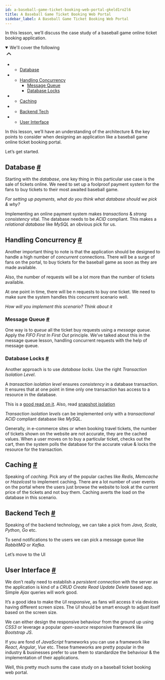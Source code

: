 ```yaml
---
id: a-baseball-game-ticket-booking-web-portal-gkeld1ro2l6
title: A Baseball Game Ticket Booking Web Portal
sidebar_label: A Baseball Game Ticket Booking Web Portal
---
```


<div class="PageSummary__TopLeft-sc-19qsvz4-36 fwauBw"><p class="PageSummary__Description-sc-19qsvz4-13 cPWwbw">In this lesson, we’ll discuss the case study of a baseball game online ticket booking application.</p><div class="PageSummary__Toc-sc-19qsvz4-39 gUDsJM"><details open="" class="styles__PageTOCStyled-rf9d2l-0 jgnDfg"><summary role="button" tabindex="0" class="styles__HeadingWrap-rf9d2l-1 jpKLlP">We'll cover the following<div rotate="0" color="black" size="24" display="inline-flex" name="icon-button" class="styles__IconButton-sc-12pjl04-0 bLjBRS"><svg xmlns="http://www.w3.org/2000/svg" width="24" height="24" viewBox="0 0 24 24" fill="none" stroke="currentColor" stroke-width="2" stroke-linecap="round" stroke-linejoin="round"><polyline points="18 15 12 9 6 15"></polyline></svg></div></summary><div class="markdown-container-div"><div class="markdownViewer Markdown__Viewer-sc-7qtuee-1 dZltoR" role="none"><ul>
<li>
<ul>
<li><a href="#database">Database</a></li>
</ul>
</li>
<li>
<ul>
<li><a href="#handling-concurrency">Handling Concurrency</a>
<ul>
<li><a href="#message-queue">Message Queue</a></li>
<li><a href="#database-locks">Database Locks</a></li>
</ul>
</li>
</ul>
</li>
<li>
<ul>
<li><a href="#caching">Caching</a></li>
</ul>
</li>
<li>
<ul>
<li><a href="#backend-tech">Backend Tech</a></li>
</ul>
</li>
<li>
<ul>
<li><a href="#user-interface">User Interface</a></li>
</ul>
</li>
</ul>
</div></div></details></div></div><div class="styles__ViewerComponentViewStyled-sc-1xosrua-0 cvzEyH"><div><div><div><div><div class=""><div class=""><div class="markdown-container-div"><div class="markdownViewer Markdown__Viewer-sc-7qtuee-1 zJKNA" role="none"><p data-id="a2d69eb7aca47a80cb1ae6195ce3b76f">In this lesson, we’ll have an understanding of the architecture &amp; the key points to consider when designing an application like a baseball game online ticket booking portal.</p>
<p data-id="e37e79ee84a4da9c76194b6f36bc6edf">Let’s get started.</p>
</div></div></div></div></div></div></div></div></div><div class="styles__ViewerComponentViewStyled-sc-1xosrua-0 cvzEyH"><div><div><div><div><div class=""><div class=""><div class="markdown-container-div"><div class="markdownViewer Markdown__Viewer-sc-7qtuee-1 zJKNA" role="none"><h2 id="database" data-id="77b118cce6c1c03a436ac621c802ae98">Database <a class="markdownIt-Anchor" href="#database"><span class="anchor-link">#</span></a></h2>
<p data-id="15ef5e55d77839402cc0701ec88e6660">Starting with the <em>database</em>, one key thing in this particular use case is the sale of tickets online. We need to set up a foolproof payment system for the fans to buy tickets to their most awaited baseball game.</p>
<p data-id="614a945a03782f5a76a755147ce61207"><em>For setting up payments, what do you think what database should we pick &amp; why?</em></p>
<p data-id="3d93aae9e52c090449469a0b39c92d25">Implementing an online payment system makes <em>transactions</em> &amp; <em>strong consistency</em> vital. The database needs to be <em>ACID</em> compliant. This makes a <em>relational database</em> like <em>MySQL</em> an obvious pick for us.</p>
</div></div></div></div></div></div></div></div></div><div class="styles__ViewerComponentViewStyled-sc-1xosrua-0 cvzEyH"><div><div><div><div><div class=""><div class=""><div class="markdown-container-div"><div class="markdownViewer Markdown__Viewer-sc-7qtuee-1 zJKNA" role="none"><h2 id="handling-concurrency" data-id="0a87c2372d3df71c685773d8199b817a">Handling Concurrency <a class="markdownIt-Anchor" href="#handling-concurrency"><span class="anchor-link">#</span></a></h2>
<p data-id="82660729dcda3e4dec59370107fa2b52">Another important thing to note is that the application should be designed to handle a high number of <em>concurrent</em> connections. There will be a surge of fans on the portal, to buy tickets for the baseball game as soon as they are made available.</p>
<p data-id="7dfeee3cf14ea6a12c5187b1772b1726">Also, the number of requests will be a lot more than the number of tickets available.</p>
<p data-id="8ae28f2ddf4b01a4491b8026a1e022a0">At one point in time, there will be n requests to buy one ticket. We need to make sure the system handles this concurrent scenario well.</p>
<p data-id="bb01f74fc9d75769cace9a8a8f67172b"><em>How will you implement this scenario? Think about it</em></p>
<h3 id="message-queue" data-id="392136d481a57b9298d93327b992c6bd">Message Queue <a class="markdownIt-Anchor" href="#message-queue"><span class="anchor-link">#</span></a></h3>
<p data-id="dc5ed26f77c33f4ed77f11625e3ab3b0">One way is to <em>queue</em> all the ticket buy requests using a <em>message queue</em>. Apply the <em>FIFO First In First Out</em> principle. We’ve talked about this in the message queue lesson, handling concurrent requests with the help of message queue.</p>
<h3 id="database-locks" data-id="427ad0076f0fb978cf9ba4f2fd10038e">Database Locks <a class="markdownIt-Anchor" href="#database-locks"><span class="anchor-link">#</span></a></h3>
<p data-id="cfce787202f414c11ea0cb7fe100a546">Another approach is to use <em>database locks</em>. Use the right <em>Transaction Isolation Level</em>.</p>
<p data-id="a30504909aa470fd08cb20c5907e76be">A <em>transaction isolation level</em> ensures <em>consistency</em> in a database transaction. It ensures that at one point in time only one transaction has access to a resource in the database.</p>
<p data-id="7d27349576f777a6e5de36a96b9d11c6">This is a <a href="https://en.wikipedia.org/wiki/Isolation_(database_systems)" target="_blank">good read on it</a>. Also, read <a href="https://en.wikipedia.org/wiki/Snapshot_isolation" target="_blank">snapshot isolation</a></p>
<p data-id="a4a90cc09cc4ec50e77775b4b9dfbffa"><em>Transaction isolation levels</em> can be implemented only with a <em>transactional ACID</em> compliant database like <em>MySQL</em>.</p>
<p data-id="246f71fd21031ff5be6bfd6e27246574">Generally, in e-commerce sites or when booking travel tickets, the number of tickets shown on the website are not accurate, they are the cached values. When a user moves on to buy a particular ticket, checks out the cart, then the system polls the database for the accurate value &amp; locks the resource for the transaction.</p>
</div></div></div></div></div></div></div></div></div><div class="styles__ViewerComponentViewStyled-sc-1xosrua-0 cvzEyH"><div><div><div><div><div class=""><div class=""><div class="markdown-container-div"><div class="markdownViewer Markdown__Viewer-sc-7qtuee-1 zJKNA" role="none"><h2 id="caching" data-id="8330f29f6da6e8e986662b9ac8ebb44b">Caching <a class="markdownIt-Anchor" href="#caching"><span class="anchor-link">#</span></a></h2>
<p data-id="72d8b0c89859a31407253df689533591">Speaking of <em>caching</em>. Pick any of the popular caches like <em>Redis</em>, <em>Memcache</em> or <em>Hazelcast</em> to implement caching. There are a lot number of user events on the portal where the users just browse the website to look at the current price of the tickets and not buy them. Caching averts the load on the database in this scenario.</p>
</div></div></div></div></div></div></div></div></div><div class="styles__ViewerComponentViewStyled-sc-1xosrua-0 cvzEyH"><div><div><div><div><div class=""><div class=""><div class="markdown-container-div"><div class="markdownViewer Markdown__Viewer-sc-7qtuee-1 zJKNA" role="none"><h2 id="backend-tech" data-id="78df883e6a6e97385f8ddb31a75c5133">Backend Tech <a class="markdownIt-Anchor" href="#backend-tech"><span class="anchor-link">#</span></a></h2>
<p data-id="4d6ec5836693dd460a63b1449cf07926">Speaking of the backend technology, we can take a pick from <em>Java</em>, <em>Scala</em>, <em>Python</em>, <em>Go</em> etc.</p>
<p data-id="3e421f1c1bf86ff20e99a2ec081064db">To send notifications to the users we can pick a message queue like <em>RabbitMQ</em> or <em>Kafka</em>.</p>
<p data-id="71b4a29f4182d526d32300719fa823bb">Let’s move to the UI</p>
</div></div></div></div></div></div></div></div></div><div class="styles__ViewerComponentViewStyled-sc-1xosrua-0 cvzEyH"><div><div><div><div><div class=""><div class=""><div class="markdown-container-div"><div class="markdownViewer Markdown__Viewer-sc-7qtuee-1 zJKNA" role="none"><h2 id="user-interface" data-id="35b3e99244601321f151cf6e6b8d0473">User Interface <a class="markdownIt-Anchor" href="#user-interface"><span class="anchor-link">#</span></a></h2>
<p data-id="0fa5fddb83b3e9a5b75112bc8b7785ca">We don’t really need to establish a <em>persistent connection</em> with the server as the application is kind of a <em>CRUD Create Read Update Delete</em> based app. Simple <em>Ajax</em> queries will work good.</p>
<p data-id="9ff84b982a5824594d1fbdf434eb731a">It’s a good idea to make the <em>UI responsive</em>, as fans will access it via devices having different screen sizes. The <em>UI</em> should be smart enough to adjust itself based on the screen size.</p>
<p data-id="4f58bed6ddc07aa1178d11dc848a31f0">We can either design the responsive behaviour from the ground up using <em>CSS3</em> or leverage a popular <em>open-source</em> responsive framework like <em>Bootstrap JS</em>.</p>
<p data-id="5bd46d84ae65121a7f8acf243bf084c9">If you are fond of <em>JavaScript</em> frameworks you can use a framework like <em>React</em>, <em>Angular</em>, <em>Vue</em> etc. These frameworks are pretty popular in the industry &amp; businesses prefer to use them to standardize the behaviour &amp; the implementation of their applications.</p>
</div></div></div></div></div></div></div></div></div><div class="styles__ViewerComponentViewStyled-sc-1xosrua-0 cvzEyH"><div><div><div><div><div class=""><div class=""><div class="markdown-container-div"><div class="markdownViewer Markdown__Viewer-sc-7qtuee-1 zJKNA" role="none"><p data-id="bbe74d5d93c00ced243cc78ea5f580f7">Well, this pretty much sums the case study on a baseball ticket booking web portal.</p>
</div></div></div></div></div></div></div></div></div>